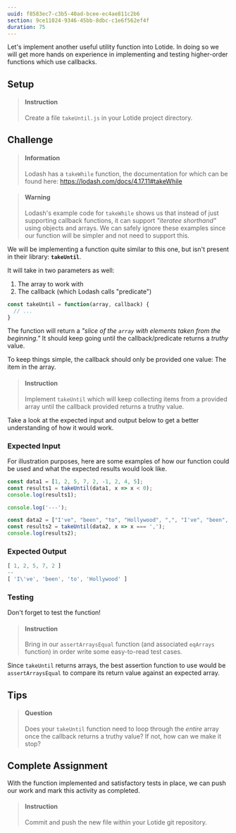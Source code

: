 ```yaml
---
uuid: f8583ec7-c3b5-40ad-bcee-ec4ae811c2b6
section: 9ce11024-9346-45bb-8dbc-c1e6f562ef4f
duration: 75
---
```


Let's implement another useful utility function into Lotide. In doing so we will get more hands on experience in implementing and testing higher-order functions which use callbacks.

## Setup

> #### Instruction
> Create a file `takeUntil.js` in your Lotide project directory.

## Challenge

> #### Information
> Lodash has a `takeWhile` function, the documentation for which can be found here: <https://lodash.com/docs/4.17.11#takeWhile>

<div></div>

> #### Warning
> Lodash's example code for `takeWhile` shows us that instead of just supporting callback functions, it can support _"iteratee shorthand"_ using objects and arrays. We can safely ignore these examples since our function will be simpler and not need to support this.

We will be implementing a function quite similar to this one, but isn't present in their library: **`takeUntil`**. 

It will take in two parameters as well:

1. The array to work with
2. The callback (which Lodash calls "predicate")

```javascript
const takeUntil = function(array, callback) {
  // ...
}
```

The function will return a _"slice of the `array` with elements taken from the beginning."_ It should keep going until the callback/predicate returns a _truthy_ value. 

To keep things simple, the callback should only be provided one value: The item in the array. 

> #### Instruction
> Implement `takeUntil` which will keep collecting items from a provided array until the callback provided returns a truthy value. 

Take a look at the expected input and output below to get a better understanding of how it would work.

### Expected Input

For illustration purposes, here are some examples of how our function could be used and what the expected results would look like.

```javascript
const data1 = [1, 2, 5, 7, 2, -1, 2, 4, 5];
const results1 = takeUntil(data1, x => x < 0);
console.log(results1);

console.log('---');

const data2 = ["I've", "been", "to", "Hollywood", ",", "I've", "been", "to", "Redwood"];
const results2 = takeUntil(data2, x => x === ',');
console.log(results2);
```

### Expected Output

```javascript
[ 1, 2, 5, 7, 2 ]
--
[ 'I\'ve', 'been', 'to', 'Hollywood' ]
```

### Testing

Don't forget to test the function!

> #### Instruction
> Bring in our `assertArraysEqual` function (and associated `eqArrays` function) in order write some easy-to-read test cases.

Since `takeUntil` returns arrays, the best assertion function to use would be `assertArraysEqual` to compare its return value against an expected array.

## Tips

> #### Question
> Does your `takeUntil` function need to loop through the _entire_ array once the callback returns a truthy value? If not, how can we make it stop?

## Complete Assignment

With the function implemented and satisfactory tests in place, we can push our work and mark this activity as completed.

> #### Instruction 
> Commit and push the new file within your Lotide git repository.
